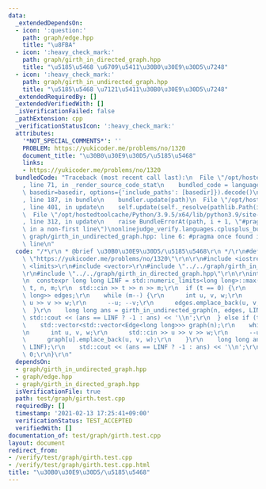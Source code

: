 ```yaml
---
data:
  _extendedDependsOn:
  - icon: ':question:'
    path: graph/edge.hpp
    title: "\u8FBA"
  - icon: ':heavy_check_mark:'
    path: graph/girth_in_directed_graph.hpp
    title: "\u5185\u5468 \u6709\u5411\u30B0\u30E9\u30D5\u7248"
  - icon: ':heavy_check_mark:'
    path: graph/girth_in_undirected_graph.hpp
    title: "\u5185\u5468 \u7121\u5411\u30B0\u30E9\u30D5\u7248"
  _extendedRequiredBy: []
  _extendedVerifiedWith: []
  _isVerificationFailed: false
  _pathExtension: cpp
  _verificationStatusIcon: ':heavy_check_mark:'
  attributes:
    '*NOT_SPECIAL_COMMENTS*': ''
    PROBLEM: https://yukicoder.me/problems/no/1320
    document_title: "\u30B0\u30E9\u30D5/\u5185\u5468"
    links:
    - https://yukicoder.me/problems/no/1320
  bundledCode: "Traceback (most recent call last):\n  File \"/opt/hostedtoolcache/Python/3.9.5/x64/lib/python3.9/site-packages/onlinejudge_verify/documentation/build.py\"\
    , line 71, in _render_source_code_stat\n    bundled_code = language.bundle(stat.path,\
    \ basedir=basedir, options={'include_paths': [basedir]}).decode()\n  File \"/opt/hostedtoolcache/Python/3.9.5/x64/lib/python3.9/site-packages/onlinejudge_verify/languages/cplusplus.py\"\
    , line 187, in bundle\n    bundler.update(path)\n  File \"/opt/hostedtoolcache/Python/3.9.5/x64/lib/python3.9/site-packages/onlinejudge_verify/languages/cplusplus_bundle.py\"\
    , line 401, in update\n    self.update(self._resolve(pathlib.Path(included), included_from=path))\n\
    \  File \"/opt/hostedtoolcache/Python/3.9.5/x64/lib/python3.9/site-packages/onlinejudge_verify/languages/cplusplus_bundle.py\"\
    , line 312, in update\n    raise BundleErrorAt(path, i + 1, \"#pragma once found\
    \ in a non-first line\")\nonlinejudge_verify.languages.cplusplus_bundle.BundleErrorAt:\
    \ graph/girth_in_undirected_graph.hpp: line 6: #pragma once found in a non-first\
    \ line\n"
  code: "/*\r\n * @brief \u30B0\u30E9\u30D5/\u5185\u5468\r\n */\r\n#define PROBLEM\
    \ \"https://yukicoder.me/problems/no/1320\"\r\n\r\n#include <iostream>\r\n#include\
    \ <limits>\r\n#include <vector>\r\n#include \"../../graph/girth_in_undirected_graph.hpp\"\
    \r\n#include \"../../graph/girth_in_directed_graph.hpp\"\r\n\r\nint main() {\r\
    \n  constexpr long long LINF = std::numeric_limits<long long>::max();\r\n  int\
    \ t, n, m;\r\n  std::cin >> t >> n >> m;\r\n  if (t == 0) {\r\n    std::vector<Edge<long\
    \ long>> edges;\r\n    while (m--) {\r\n      int u, v, w;\r\n      std::cin >>\
    \ u >> v >> w;\r\n      --u; --v;\r\n      edges.emplace_back(u, v, w);\r\n  \
    \  }\r\n    long long ans = girth_in_undirected_graph(n, edges, LINF);\r\n   \
    \ std::cout << (ans == LINF ? -1 : ans) << '\\n';\r\n  } else if (t == 1) {\r\n\
    \    std::vector<std::vector<Edge<long long>>> graph(n);\r\n    while (m--) {\r\
    \n      int u, v, w;\r\n      std::cin >> u >> v >> w;\r\n      --u; --v;\r\n\
    \      graph[u].emplace_back(u, v, w);\r\n    }\r\n    long long ans = girth_in_directed_graph(graph,\
    \ LINF);\r\n    std::cout << (ans == LINF ? -1 : ans) << '\\n';\r\n  }\r\n  return\
    \ 0;\r\n}\r\n"
  dependsOn:
  - graph/girth_in_undirected_graph.hpp
  - graph/edge.hpp
  - graph/girth_in_directed_graph.hpp
  isVerificationFile: true
  path: test/graph/girth.test.cpp
  requiredBy: []
  timestamp: '2021-02-13 17:25:41+09:00'
  verificationStatus: TEST_ACCEPTED
  verifiedWith: []
documentation_of: test/graph/girth.test.cpp
layout: document
redirect_from:
- /verify/test/graph/girth.test.cpp
- /verify/test/graph/girth.test.cpp.html
title: "\u30B0\u30E9\u30D5/\u5185\u5468"
---
```

